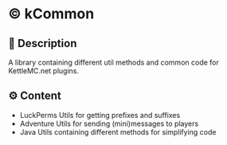 # © kCommon

## 📝 Description
A library containing different util methods and common code for KettleMC.net plugins.

## ⚙ Content
- LuckPerms Utils for getting prefixes and suffixes
- Adventure Utils for sending (mini)messages to players
- Java Utils containing different methods for simplifying code